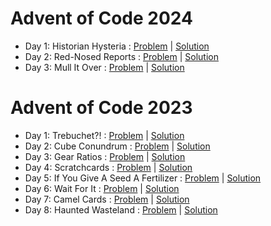 # Advent of Code 2024

- Day 1: Historian Hysteria : [Problem](https://adventofcode.com/2024/day/1) | [Solution](solutions/2024/day-1/solution.ts)
- Day 2: Red-Nosed Reports : [Problem](https://adventofcode.com/2024/day/2) | [Solution](solutions/2024/day-2/solution.ts)
- Day 3: Mull It Over : [Problem](https://adventofcode.com/2024/day/3) | [Solution](solutions/2024/day-3/solution.ts)

# Advent of Code 2023

- Day 1: Trebuchet?! : [Problem](https://adventofcode.com/2023/day/1) | [Solution](solutions/2023/day-1/solution.ts)
- Day 2: Cube Conundrum : [Problem](https://adventofcode.com/2023/day/2) | [Solution](solutions/2023/day-2/solution.ts)
- Day 3: Gear Ratios : [Problem](https://adventofcode.com/2023/day/3) | [Solution](solutions/2023/day-3/solution.ts)
- Day 4: Scratchcards : [Problem](https://adventofcode.com/2023/day/4) | [Solution](solutions/2023/day-4/solution.ts)
- Day 5: If You Give A Seed A Fertilizer : [Problem](https://adventofcode.com/2023/day/5) | [Solution](solutions/2023/day-5/solution.ts)
- Day 6: Wait For It : [Problem](https://adventofcode.com/2023/day/6) | [Solution](solutions/2023/day-6/solution.ts)
- Day 7: Camel Cards : [Problem](https://adventofcode.com/2023/day/7) | [Solution](solutions/2023/day-7/solution.ts)
- Day 8: Haunted Wasteland : [Problem](https://adventofcode.com/2023/day/8) | [Solution](solutions/2023/day-8/solution.ts)
